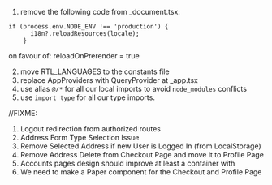 1. remove the following code from \_document.tsx:

```
if (process.env.NODE_ENV !== 'production') {
      i18n?.reloadResources(locale);
    }
```

on favour of: reloadOnPrerender = true

2. move RTL_LANGUAGES to the constants file
3. replace AppProviders with QueryProvider at \_app.tsx
4. use alias `@/*` for all our local imports to avoid `node_modules` conflicts
5. use `import type` for all our type imports.

//FIXME:

1. Logout redirection from authorized routes
2. Address Form Type Selection Issue
3. Remove Selected Address if new User is Logged In (from LocalStorage)
4. Remove Address Delete from Checkout Page and move it to Profile Page
5. Accounts pages design should improve at least a container with
6. We need to make a Paper component for the Checkout and Profile Page
